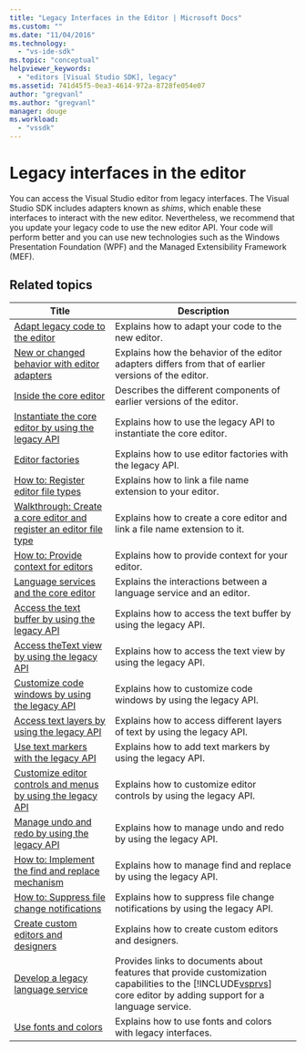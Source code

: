 ```yaml
---
title: "Legacy Interfaces in the Editor | Microsoft Docs"
ms.custom: ""
ms.date: "11/04/2016"
ms.technology: 
  - "vs-ide-sdk"
ms.topic: "conceptual"
helpviewer_keywords: 
  - "editors [Visual Studio SDK], legacy"
ms.assetid: 741d45f5-0ea3-4614-972a-8728fe054e07
author: "gregvanl"
ms.author: "gregvanl"
manager: douge
ms.workload: 
  - "vssdk"
---
```

# Legacy interfaces in the editor
You can access the Visual Studio editor from legacy interfaces. The Visual Studio SDK includes adapters known as *shims*, which enable these interfaces to interact with the new editor. Nevertheless, we recommend that you update your legacy code to use the new editor API. Your code will perform better and you can use new technologies such as the Windows Presentation Foundation (WPF) and the Managed Extensibility Framework (MEF).  

## Related topics  

|                                                                              Title                                                                               |                                                                                                Description                                                                                                |
|------------------------------------------------------------------------------------------------------------------------------------------------------------------|-----------------------------------------------------------------------------------------------------------------------------------------------------------------------------------------------------------|
|                                    [Adapt legacy code to the editor](../extensibility/adapting-legacy-code-to-the-editor.md)                                     |                                                                            Explains how to adapt your code to the new editor.                                                                             |
|                         [New or changed behavior with editor adapters](../extensibility/new-or-changed-behavior-with-editor-adapters.md)                         |                                                   Explains how the behavior of the editor adapters differs from that of earlier versions of the editor.                                                   |
|                                               [Inside the core editor](../extensibility/inside-the-core-editor.md)                                               |                                                                   Describes the different components of earlier versions of the editor.                                                                   |
|                 [Instantiate the core editor by using the legacy API](../extensibility/instantiating-the-core-editor-by-using-the-legacy-api.md)                 |                                                                    Explains how to use the legacy API to instantiate the core editor.                                                                     |
|                                                     [Editor factories](../extensibility/editor-factories.md)                                                     |                                                                         Explains how to use editor factories with the legacy API.                                                                         |
|                                   [How to: Register editor file types](../extensibility/how-to-register-editor-file-types.md)                                    |                                                                        Explains how to link a file name extension to your editor.                                                                         |
| [Walkthrough: Create a core editor and register an editor file type](../extensibility/walkthrough-creating-a-core-editor-and-registering-an-editor-file-type.md) |                                                                Explains how to create a core editor and link a file name extension to it.                                                                 |
|                                  [How to: Provide context for editors](../extensibility/how-to-provide-context-for-editors.md)                                   |                                                                             Explains how to provide context for your editor.                                                                              |
|                                [Language services and the core editor](../extensibility/language-services-and-the-core-editor.md)                                |                                                                    Explains the interactions between a language service and an editor.                                                                    |
|                     [Access the text buffer by using the legacy API](../extensibility/accessing-the-text-buffer-by-using-the-legacy-api.md)                      |                                                                      Explains how to access the text buffer by using the legacy API.                                                                      |
|                        [Access theText view by using the legacy API](../extensibility/accessing-thetext-view-by-using-the-legacy-api.md)                         |                                                                       Explains how to access the text view by using the legacy API.                                                                       |
|                      [Customize code windows by using the legacy API](../extensibility/customizing-code-windows-by-using-the-legacy-api.md)                      |                                                                      Explains how to customize code windows by using the legacy API.                                                                      |
|                         [Access text layers by using the legacy API](../extensibility/accessing-text-layers-by-using-the-legacy-api.md)                          |                                                                 Explains how to access different layers of text by using the legacy API.                                                                  |
|                                [Use text markers with the legacy API](../extensibility/using-text-markers-with-the-legacy-api.md)                                |                                                                         Explains how to add text markers by using the legacy API.                                                                         |
|         [Customize editor controls and menus by using the legacy API](../extensibility/customizing-editor-controls-and-menus-by-using-the-legacy-api.md)         |                                                                    Explains how to customize editor controls by using the legacy API.                                                                     |
|                        [Manage undo and redo by using the legacy API](../extensibility/managing-undo-and-redo-by-using-the-legacy-api.md)                        |                                                                       Explains how to manage undo and redo by using the legacy API.                                                                       |
|                     [How to: Implement the find and replace mechanism](../extensibility/how-to-implement-the-find-and-replace-mechanism.md)                      |                                                                     Explains how to manage find and replace by using the legacy API.                                                                      |
|                           [How to: Suppress file change notifications](../extensibility/how-to-suppress-file-change-notifications.md)                            |                                                                Explains how to suppress file change notifications by using the legacy API.                                                                |
|                                 [Create custom editors and designers](../extensibility/creating-custom-editors-and-designers.md)                                 |                                                                           Explains how to create custom editors and designers.                                                                            |
|                             [Develop a legacy language service](../extensibility/internals/developing-a-legacy-language-service.md)                              | Provides links to documents about features that provide customization capabilities to the [!INCLUDE[vsprvs](../code-quality/includes/vsprvs_md.md)] core editor by adding support for a language service. |
|                                                [Use fonts and colors](../extensibility/using-fonts-and-colors.md)                                                |                                                                       Explains how to use fonts and colors with legacy interfaces.                                                                        |

